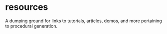 # resources
A dumping ground for links to tutorials, articles, demos, and more pertaining to procedural generation.
